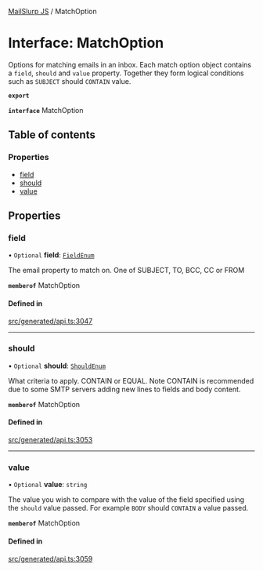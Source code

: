 [MailSlurp JS](../README.md) / MatchOption

# Interface: MatchOption

Options for matching emails in an inbox. Each match option object contains a `field`, `should` and `value` property. Together they form logical conditions such as `SUBJECT` should `CONTAIN` value.

**`export`**

**`interface`** MatchOption

## Table of contents

### Properties

- [field](MatchOption.md#field)
- [should](MatchOption.md#should)
- [value](MatchOption.md#value)

## Properties

### field

• `Optional` **field**: [`FieldEnum`](../enums/MatchOption.FieldEnum.md)

The email property to match on. One of SUBJECT, TO, BCC, CC or FROM

**`memberof`** MatchOption

#### Defined in

[src/generated/api.ts:3047](https://github.com/mailslurp/mailslurp-client/blob/6534d6f/src/generated/api.ts#L3047)

___

### should

• `Optional` **should**: [`ShouldEnum`](../enums/MatchOption.ShouldEnum.md)

What criteria to apply. CONTAIN or EQUAL. Note CONTAIN is recommended due to some SMTP servers adding new lines to fields and body content.

**`memberof`** MatchOption

#### Defined in

[src/generated/api.ts:3053](https://github.com/mailslurp/mailslurp-client/blob/6534d6f/src/generated/api.ts#L3053)

___

### value

• `Optional` **value**: `string`

The value you wish to compare with the value of the field specified using the `should` value passed. For example `BODY` should `CONTAIN` a value passed.

**`memberof`** MatchOption

#### Defined in

[src/generated/api.ts:3059](https://github.com/mailslurp/mailslurp-client/blob/6534d6f/src/generated/api.ts#L3059)
